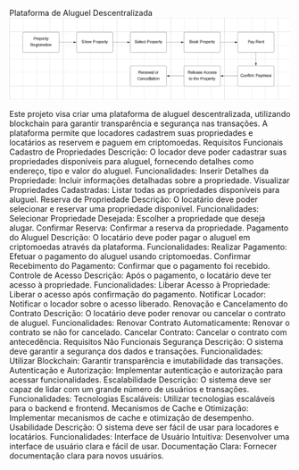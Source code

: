 
Plataforma de Aluguel Descentralizada
![Descrição da Imagem](./assets/rentchain-fluxograma.png)

Este projeto visa criar uma plataforma de aluguel descentralizada, utilizando blockchain para garantir transparência e segurança nas transações. A plataforma permite que locadores cadastrem suas propriedades e locatários as reservem e paguem em criptomoedas.
Requisitos Funcionais
Cadastro de Propriedades
Descrição: O locador deve poder cadastrar suas propriedades disponíveis para aluguel, fornecendo detalhes como endereço, tipo e valor do aluguel.
Funcionalidades:
Inserir Detalhes da Propriedade: Incluir informações detalhadas sobre a propriedade.
Visualizar Propriedades Cadastradas: Listar todas as propriedades disponíveis para aluguel.
Reserva de Propriedade
Descrição: O locatário deve poder selecionar e reservar uma propriedade disponível.
Funcionalidades:
Selecionar Propriedade Desejada: Escolher a propriedade que deseja alugar.
Confirmar Reserva: Confirmar a reserva da propriedade.
Pagamento do Aluguel
Descrição: O locatário deve poder pagar o aluguel em criptomoedas através da plataforma.
Funcionalidades:
Realizar Pagamento: Efetuar o pagamento do aluguel usando criptomoedas.
Confirmar Recebimento do Pagamento: Confirmar que o pagamento foi recebido.
Controle de Acesso
Descrição: Após o pagamento, o locatário deve ter acesso à propriedade.
Funcionalidades:
Liberar Acesso à Propriedade: Liberar o acesso após confirmação do pagamento.
Notificar Locador: Notificar o locador sobre o acesso liberado.
Renovação e Cancelamento do Contrato
Descrição: O locatário deve poder renovar ou cancelar o contrato de aluguel.
Funcionalidades:
Renovar Contrato Automaticamente: Renovar o contrato se não for cancelado.
Cancelar Contrato: Cancelar o contrato com antecedência.
Requisitos Não Funcionais
Segurança
Descrição: O sistema deve garantir a segurança dos dados e transações.
Funcionalidades:
Utilizar Blockchain: Garantir transparência e imutabilidade das transações.
Autenticação e Autorização: Implementar autenticação e autorização para acessar funcionalidades.
Escalabilidade
Descrição: O sistema deve ser capaz de lidar com um grande número de usuários e transações.
Funcionalidades:
Tecnologias Escaláveis: Utilizar tecnologias escaláveis para o backend e frontend.
Mecanismos de Cache e Otimização: Implementar mecanismos de cache e otimização de desempenho.
Usabilidade
Descrição: O sistema deve ser fácil de usar para locadores e locatários.
Funcionalidades:
Interface de Usuário Intuitiva: Desenvolver uma interface de usuário clara e fácil de usar.
Documentação Clara: Fornecer documentação clara para novos usuários.
